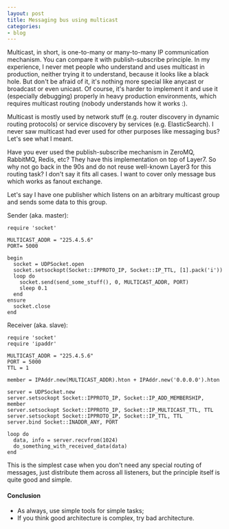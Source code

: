 ```yaml
---
layout: post
title: Messaging bus using multicast
categories:
- blog
---
```


Multicast, in short, is one-to-many or many-to-many IP communication mechanism. You can compare it with publish-subscribe principle. In my experience, I never met people who understand and uses multicast in production, neither trying it to understand, because it looks like a black hole. But don't be afraid of it, it's nothing more special like anycast or broadcast or even unicast. Of course, it's harder to implement it and use it (especially debugging) properly in heavy production environments, which requires multicast routing (nobody understands how it works :). 

Multicast is mostly used by network stuff (e.g. router discovery in dynamic routing protocols) or service discovery by services (e.g. ElasticSearch). I never saw multicast had ever used for other purposes like messaging bus? Let's see what I meant.

Have you ever used the publish-subscribe mechanism in ZeroMQ, RabbitMQ, Redis, etc? They have this implementation on top of Layer7. So why not go back in the 90s and do not reuse well-known Layer3 for this routing task? I don't say it fits all cases. I want to cover only message bus which works as fanout exchange.

Let's say I have one publisher which listens on an arbitrary multicast group and sends some data to this group.

Sender (aka. master):

```
require 'socket'

MULTICAST_ADDR = "225.4.5.6"
PORT= 5000

begin
  socket = UDPSocket.open
  socket.setsockopt(Socket::IPPROTO_IP, Socket::IP_TTL, [1].pack('i'))
  loop do
    socket.send(send_some_stuff(), 0, MULTICAST_ADDR, PORT)
    sleep 0.1
  end
ensure
  socket.close
end
```

Receiver (aka. slave):

```
require 'socket'
require 'ipaddr'

MULTICAST_ADDR = "225.4.5.6"
PORT = 5000
TTL = 1

member = IPAddr.new(MULTICAST_ADDR).hton + IPAddr.new('0.0.0.0').hton

server = UDPSocket.new
server.setsockopt Socket::IPPROTO_IP, Socket::IP_ADD_MEMBERSHIP, member
server.setsockopt Socket::IPPROTO_IP, Socket::IP_MULTICAST_TTL, TTL
server.setsockopt Socket::IPPROTO_IP, Socket::IP_TTL, TTL
server.bind Socket::INADDR_ANY, PORT

loop do
  data, info = server.recvfrom(1024)
  do_something_with_received_data(data)
end
```

This is the simplest case when you don't need any special routing of messages, just distribute them across all listeners, but the principle itself is quite good and simple.

#### Conclusion
* As always, use simple tools for simple tasks;
* If you think good architecture is complex, try bad architecture.
